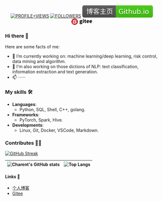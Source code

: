 <!--
**charent/charent** is a ✨ _special_ ✨ repository because its `README.md` (this file) appears on your GitHub profile.

Here are some ideas to get you started:

- 🔭 I’m currently working on ...
- 🌱 I’m currently learning ...
- 👯 I’m looking to collaborate on ...
- 🤔 I’m looking for help with ...
- 💬 Ask me about ...
- 📫 How to reach me: ...
- 😄 Pronouns: ...
- ⚡ Fun fact: ...
-->
<p align="center">
    <a href="https://komarev.com/ghpvc/?username=charent&label=PROFILE+VIEWS"><img src="https://komarev.com/ghpvc/?username=charent&label=PROFILE+VIEWS" alt="PROFILE+VIEWS"></a>
    <a href="https://img.shields.io/github/followers/charent?style=social"><img src="https://img.shields.io/github/followers/charent?style=social" alt="FOLLOWERS"></a>
    <!-- <a href="https://charent.github.io/"><img src="https://img.shields.io/badge/博客主页-Github.io-gree.svg" alt="博客主页"></a> -->
    <a href="https://charent.github.io/"><img src="./assets/icons/博客主页-Github.io-gree.svg" alt="博客主页"></a>
    <a href="https://gitee.com/charent"><img src="./assets/icons/gitee-logo-black.svg" width=68 alt="Gitee主页"></a>
</p>

### Hi there 👋

Here are some facts of me:
- 🔭 I’m currently working on: machine learning/deep learning, risk control, data mining and algorithm.
- 🌱 I'm also working on those dictions of NLP: text classification, information extraction and text generation.
- 📫 ······


### My skills 🛠️

- **Languages**:      
  - Python, SQL, Shell, C++, golang.
- **Frameworks**:
  - PyTorch, Spark, Hive.
- **Developments**:
  - Linux, Git, Docker, VSCode, Markdown.

### Contributes 🧑‍💻
[![GitHub Streak](https://streak-stats.demolab.com?user=charent&theme=whatsapp-light&date_format=%5BY.%5Dn.j&mode=weekly&card_width=960)](https://git.io/streak-stats)


| ![Charent's GitHub stats](https://github-readme-stats.vercel.app/api?username=charent&show_icons=true&&rank_icon=github&hide_border=true) | ![Top Langs](https://github-readme-stats.vercel.app/api/top-langs/?username=charent&hide=scss,TypeScript,JavaScript&langs_count=5&hide_border=true) |
|:------:|:------:|

<!-- [![Charent's github activity graph](https://github-readme-activity-graph.vercel.app/graph?username=charent&theme=github-compact)](https://github.com/ashutosh00710/github-readme-activity-graph) -->

#### Links 🔗
- [个人博客](https://charent.github.io/)
- [Gitee](https://gitee.com/charent)